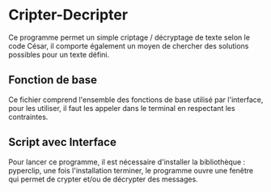 # Cripter-Decripter
Ce programme permet un simple criptage / décryptage de texte selon le code César, il comporte également un moyen de chercher des solutions possibles pour un texte défini.

## Fonction de base
Ce fichier comprend l'ensemble des fonctions de base utilisé par l'interface, pour les utiliser, il faut les appeler dans le terminal en respectant les contraintes.

## Script avec Interface
Pour lancer ce programme, il est nécessaire d'installer la bibliothèque : pyperclip, une fois l'installation terminer, le programme ouvre une fenêtre qui permet de crypter et/ou de décrypter des messages.
